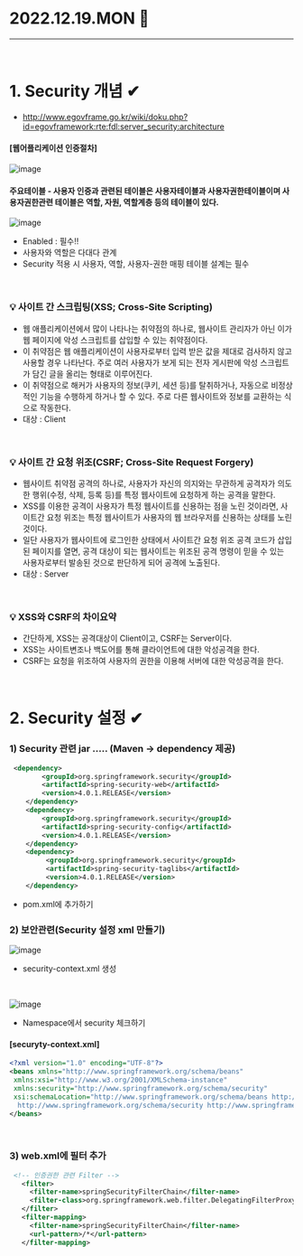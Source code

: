 # 2022.12.19.MON 📅
----------------
<br>

# 1. Security 개념 ✔
- http://www.egovframe.go.kr/wiki/doku.php?id=egovframework:rte:fdl:server_security:architecture
#### [웹어플리케이션 인증절차]
![image](https://user-images.githubusercontent.com/111114507/208329504-7e769fe2-3075-4115-b9b0-9505e70e14f2.png)
<br>

#### 주요테이블 - 사용자 인증과 관련된 테이블은 사용자테이블과 사용자권한테이블이며 사용자권한관련 테이블은 역할, 자원, 역할계층 등의 테이블이 있다.
![image](https://user-images.githubusercontent.com/111114507/208329905-a575a8a9-e8ba-4729-88ba-e29a6c97bd13.png)
- Enabled : 필수!!
- 사용자와 역할은 다대다 관계
- Security 적용 시 사용자, 역할, 사용자-권한 매핑 테이블 설계는 필수
<BR>

### 💡 사이트 간 스크립팅(XSS; Cross-Site Scripting)
- 웹 애플리케이션에서 많이 나타나는 취약점의 하나로, 웹사이트 관리자가 아닌 이가 웹 페이지에 악성 스크립트를 삽입할 수 있는 취약점이다.
- 이 취약점은 웹 애플리케이션이 사용자로부터 입력 받은 값을 제대로 검사하지 않고 사용할 경우 나타난다. 주로 여러 사용자가 보게 되는 전자 게시판에 악성 스크립트가 담긴 글을 올리는 형태로 이루어진다.
- 이 취약점으로 해커가 사용자의 정보(쿠키, 세션 등)를 탈취하거나, 자동으로 비정상적인 기능을 수행하게 하거나 할 수 있다. 주로 다른 웹사이트와 정보를 교환하는 식으로 작동한다.
- 대상 : Client
<BR>

### 💡 사이트 간 요청 위조(CSRF; Cross-Site Request Forgery)
- 웹사이트 취약점 공격의 하나로, 사용자가 자신의 의지와는 무관하게 공격자가 의도한 행위(수정, 삭제, 등록 등)를 특정 웹사이트에 요청하게 하는 공격을 말한다.
- XSS를 이용한 공격이 사용자가 특정 웹사이트를 신용하는 점을 노린 것이라면, 사이트간 요청 위조는 특정 웹사이트가 사용자의 웹 브라우저를 신용하는 상태를 노린 것이다.
- 일단 사용자가 웹사이트에 로그인한 상태에서 사이트간 요청 위조 공격 코드가 삽입된 페이지를 열면, 공격 대상이 되는 웹사이트는 위조된 공격 명령이 믿을 수 있는 사용자로부터 발송된 것으로 판단하게 되어 공격에 노출된다.
- 대상 : Server
<br>

### 💡 XSS와 CSRF의 차이요약
- 간단하게, XSS는 공격대상이 Client이고, CSRF는 Server이다.
- XSS는 사이트변조나 백도어를 통해 클라이언트에 대한 악성공격을 한다.
- CSRF는 요청을 위조하여 사용자의 권한을 이용해 서버에 대한 악성공격을 한다.

​<br>

# 2. Security 설정 ✔
### 1) Security 관련 jar ..... (Maven -> dependency 제공)
```xml
 <dependency>
        <groupId>org.springframework.security</groupId>
        <artifactId>spring-security-web</artifactId>
        <version>4.0.1.RELEASE</version>
    </dependency>
    <dependency>
        <groupId>org.springframework.security</groupId>
        <artifactId>spring-security-config</artifactId>
        <version>4.0.1.RELEASE</version>
    </dependency>
    <dependency>
         <groupId>org.springframework.security</groupId>
         <artifactId>spring-security-taglibs</artifactId>
         <version>4.0.1.RELEASE</version>
    </dependency>
```
- pom.xml에 추가하기

### 2) 보안관련(Security 설정 xml 만들기)
![image](https://user-images.githubusercontent.com/111114507/208332898-8bf87696-d093-4457-bcdb-23db2d3fdc0d.png)
- security-context.xml 생성
<br>

![image](https://user-images.githubusercontent.com/111114507/208332931-1a62ecca-bab4-4dc5-abfe-b666e1a75f86.png)
- Namespace에서 security 체크하기
#### [securyty-context.xml]
```xml
<?xml version="1.0" encoding="UTF-8"?>
<beans xmlns="http://www.springframework.org/schema/beans"
 xmlns:xsi="http://www.w3.org/2001/XMLSchema-instance"
 xmlns:security="http://www.springframework.org/schema/security"
 xsi:schemaLocation="http://www.springframework.org/schema/beans http://www.springframework.org/schema/beans/spring-beans.xsd
  http://www.springframework.org/schema/security http://www.springframework.org/schema/security/spring-security.xsd">
</beans>
```
<br>

### 3) web.xml에 필터 추가
```xml
 <!-- 인증권한 관련 Filter -->
   <filter>
     <filter-name>springSecurityFilterChain</filter-name>
     <filter-class>org.springframework.web.filter.DelegatingFilterProxy</filter-class>
   </filter>
   <filter-mapping>
     <filter-name>springSecurityFilterChain</filter-name>
     <url-pattern>/*</url-pattern>
   </filter-mapping>
```